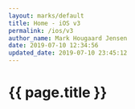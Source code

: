```yaml
---
layout: marks/default
title: Home - iOS v3
permalink: /ios/v3
author_name: Mark Hougaard Jensen
date: 2019-07-10 12:34:56
updated_date: 2019-07-10 23:45:12
---
```


# {{ page.title }}
